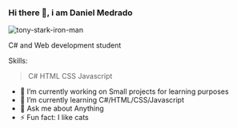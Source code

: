 
### Hi there 👋, i am Daniel Medrado

![tony-stark-iron-man](https://user-images.githubusercontent.com/80440432/154822836-dc9e774f-9880-449d-9e07-e6474d676068.gif)

C# and Web development student


Skills:

> C#
> HTML
> CSS
> Javascript

- 🔭 I’m currently working on Small projects for learning purposes 
- 🌱 I’m currently learning C#/HTML/CSS/Javascript 
- 💬 Ask me about Anything 
- ⚡ Fun fact: I like cats 





